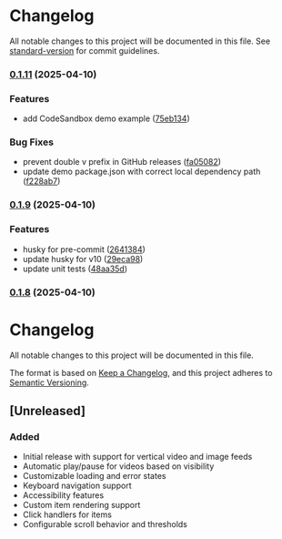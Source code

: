 # Changelog

All notable changes to this project will be documented in this file. See [standard-version](https://github.com/conventional-changelog/standard-version) for commit guidelines.

### [0.1.11](https://github.com/reinaldosimoes/react-vertical-feed/compare/v0.1.9...v0.1.11) (2025-04-10)


### Features

* add CodeSandbox demo example ([75eb134](https://github.com/reinaldosimoes/react-vertical-feed/commit/75eb134d34955605dadf5458a551746b81639cba))


### Bug Fixes

* prevent double v prefix in GitHub releases ([fa05082](https://github.com/reinaldosimoes/react-vertical-feed/commit/fa05082c6e6489e4e32a7dacff13204e4905c10f))
* update demo package.json with correct local dependency path ([f228ab7](https://github.com/reinaldosimoes/react-vertical-feed/commit/f228ab7348368e3e6fe06008177e244f450fede6))

### [0.1.9](https://github.com/reinaldosimoes/react-vertical-feed/compare/v0.1.8...v0.1.9) (2025-04-10)


### Features

* husky for pre-commit ([2641384](https://github.com/reinaldosimoes/react-vertical-feed/commit/2641384b2d98a176f6763def5f69a5b9b83a9ec4))
* update husky for v10 ([29eca98](https://github.com/reinaldosimoes/react-vertical-feed/commit/29eca98f00629f28958b3fa94551b4cb6f856048))
* update unit tests ([48aa35d](https://github.com/reinaldosimoes/react-vertical-feed/commit/48aa35d2dfc8b3e92c85b6c19baa9e83719ae6fa))

### [0.1.8](https://github.com/reinaldosimoes/react-vertical-feed/compare/v0.1.2...v0.1.8) (2025-04-10)

# Changelog

All notable changes to this project will be documented in this file.

The format is based on [Keep a Changelog](https://keepachangelog.com/en/1.0.0/),
and this project adheres to [Semantic Versioning](https://semver.org/spec/v2.0.0.html).

## [Unreleased]

### Added

- Initial release with support for vertical video and image feeds
- Automatic play/pause for videos based on visibility
- Customizable loading and error states
- Keyboard navigation support
- Accessibility features
- Custom item rendering support
- Click handlers for items
- Configurable scroll behavior and thresholds
